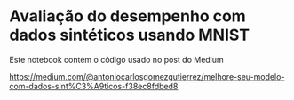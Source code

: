 # Avaliação do desempenho com dados sintéticos  usando MNIST

Este notebook contém o código usado no post do Medium

 https://medium.com/@antoniocarlosgomezgutierrez/melhore-seu-modelo-com-dados-sint%C3%A9ticos-f38ec8fdbed8

